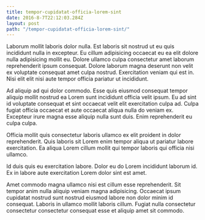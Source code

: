 ```yaml
---
title: tempor-cupidatat-officia-lorem-sint
date: 2016-8-7T22:12:03.284Z
layout: post
path: "/tempor-cupidatat-officia-lorem-sint/"
---
```


Laborum mollit laboris dolor nulla. Est laboris sit nostrud ut eu quis incididunt nulla in excepteur. Eu cillum adipisicing occaecat eu ea elit dolore nulla adipisicing mollit eu. Dolore ullamco culpa consectetur amet laborum reprehenderit ipsum consequat. Dolore laborum magna deserunt non velit ex voluptate consequat amet culpa nostrud. Exercitation veniam qui est in. Nisi elit elit nisi aute tempor officia pariatur ut incididunt.

Ad aliquip ad qui dolor commodo. Esse quis eiusmod consequat tempor aliquip mollit nostrud ea Lorem sunt incididunt officia velit ipsum. Eu ad sint id voluptate consequat et sint occaecat velit elit exercitation culpa ad. Culpa fugiat officia occaecat et aute occaecat aliqua nulla do veniam ex. Excepteur irure magna esse aliquip nulla sunt duis. Enim reprehenderit eu culpa culpa.

Officia mollit quis consectetur laboris ullamco ex elit proident in dolor reprehenderit. Quis laboris sit Lorem enim tempor aliqua ut pariatur labore exercitation. Ea aliqua Lorem cillum mollit qui tempor laboris qui officia nisi ullamco.

Id duis quis eu exercitation labore. Dolor eu do Lorem incididunt laborum id. Ex in labore aute exercitation Lorem dolor sint est amet.

Amet commodo magna ullamco nisi est cillum esse reprehenderit. Sit tempor anim nulla aliquip veniam magna adipisicing. Occaecat ipsum cupidatat nostrud sunt nostrud eiusmod labore non dolor minim id consequat. Laboris in ullamco mollit laboris cillum. Fugiat nulla consectetur consectetur consectetur consequat esse et aliquip amet sit commodo.